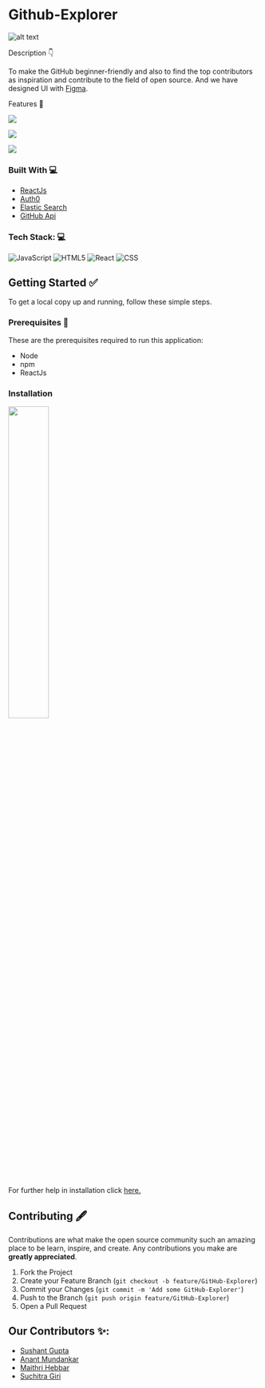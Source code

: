 # Github-Explorer
![alt text](https://cdn.discordapp.com/attachments/845649342793908226/846768296832925746/image.jpg)

Description 👇

To make the GitHub beginner-friendly and also to find the top contributors as inspiration and contribute to the field of open source. And we have designed UI with [Figma](https://www.figma.com/file/YXtnw5AEOB5s9IrXLFnUzL/squad?node-id=0%3A1/).

Features 🔎

![](https://cdn.discordapp.com/attachments/845649342793908226/846768211868254218/Screenshot_210.png)


![](https://cdn.discordapp.com/attachments/845649342793908226/846768216751865906/dashboard.JPG)


![](https://cdn.discordapp.com/attachments/845649342793908226/846768213752020992/error.JPG)

### Built With 💻

- [ReactJs](https://reactjs.org/)
- [Auth0](https://auth0.com/)
- [Elastic Search](https://www.elastic.co/)
- [GitHub Api](https://www.npmjs.com/package/github-api)

### Tech Stack: 💻

<img alt="JavaScript" src="https://img.shields.io/badge/javascript%20-%23323330.svg?&style=for-the-badge&logo=javascript&logoColor=%23F7DF1E"/> <img alt="HTML5" src="https://img.shields.io/badge/html5%20-%23E34F26.svg?&style=for-the-badge&logo=html5&logoColor=white"/> <img alt="React" src="https://img.shields.io/badge/react%20-%2320232a.svg?&style=for-the-badge&logo=react&logoColor=%2361DAFB"/> <img alt="CSS" src="https://img.shields.io/badge/CSS3-1572B6?style=for-the-badge&logo=css3&logoColor=white"/>

## Getting Started ✅

To get a local copy up and running, follow these simple steps.

### Prerequisites 📖
These are the prerequisites required to run this application:
- Node
- npm
- ReactJs

### Installation

<img src="https://media.giphy.com/media/kdiLau77NE9Z8vxGSO/giphy.gif" width="40%"><br>
For further help in installation click [here.](https://github.com/Sushant2/Github-Explorer/tree/main/github-explorer#readme/)

## Contributing 🖋

Contributions are what make the open source community such an amazing place to be learn, inspire, and create. Any contributions you make are **greatly appreciated**.

1. Fork the Project
2. Create your Feature Branch (```git checkout -b feature/GitHub-Explorer```)
3. Commit your Changes (```git commit -m 'Add some GitHub-Explorer'```)
4. Push to the Branch (```git push origin feature/GitHub-Explorer```)
5. Open a Pull Request

## Our Contributors ✨:
- [Sushant Gupta](https://github.com/Sushant2)
- [Anant Mundankar](https://github.com/anantm23)
- [Maithri Hebbar](https://github.com/maithrivh) 
- [Suchitra Giri](https://github.com/SUCHITRAGIRI)



